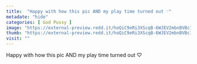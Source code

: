 ```yaml
---
title:  "Happy with how this pic AND my play time turned out ♡︎"
metadate: "hide"
categories: [ God Pussy ]
image: "https://external-preview.redd.it/hoQiC9eRi3XScqB-6WJEV2mbnBVBc1CigKXOMKEdO8Y.jpg?auto=webp&s=19c5103f2d737ff509aef9d9fd1ac3376beef5d3"
thumb: "https://external-preview.redd.it/hoQiC9eRi3XScqB-6WJEV2mbnBVBc1CigKXOMKEdO8Y.jpg?width=320&crop=smart&auto=webp&s=4c44a2ae824ed8db9503d06880602a2cc2aeb9bc"
visit: ""
---
```

Happy with how this pic AND my play time turned out ♡︎
